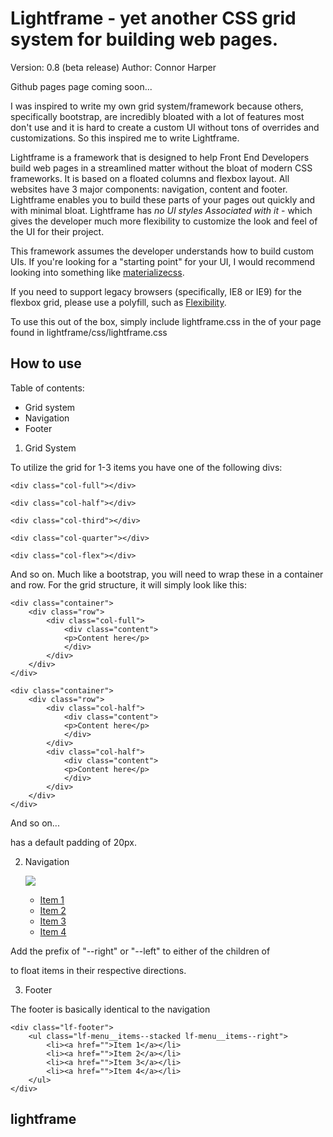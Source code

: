 # Lightframe - yet another CSS grid system for building web pages.

Version: 0.8 (beta release)
Author: Connor Harper

Github pages page coming soon...

I was inspired to write my own grid system/framework because others, specifically bootstrap, are incredibly bloated with a lot of features most don't use and it is hard to create a custom UI without tons of overrides and customizations. So this inspired me to write Lightframe.

Lightframe is a framework that is designed to help Front End Developers build web pages in a streamlined matter without the bloat of modern CSS frameworks. It is based on a floated columns and flexbox layout. All websites have 3 major components: navigation, content and footer. Lightframe enables you to build these parts of your pages out quickly and with minimal bloat. Lightframe has *no UI styles Associated with it* - which gives the developer much more flexibility to customize the look and feel of the UI for their project.

This framework assumes the developer understands how to build custom UIs. If you're looking for a "starting point" for your UI, I would recommend looking into something like [materializecss](http://materializecss.com/). 

If you need to support legacy browsers (specifically, IE8 or IE9) for the flexbox grid, please use a polyfill, such as [Flexibility](https://jonathantneal.github.io/flexibility/).  

To use this out of the box, simply include lightframe.css in the <head> of your page found in lightframe/css/lightframe.css

## How to use

Table of contents:
* Grid system
* Navigation
* Footer

1. Grid System

To utilize the grid for 1-3 items you have one of the following divs:

    <div class="col-full"></div>

    <div class="col-half"></div>

    <div class="col-third"></div>

    <div class="col-quarter"></div>

    <div class="col-flex"></div>

And so on. Much like a bootstrap, you will need to wrap these in a container and row. For the grid structure, it will simply look like this:

    <div class="container">
	   	<div class="row">
	   		<div class="col-full">
	   			<div class="content">
	   			<p>Content here</p>
	   			</div>
	   		</div>
	   	</div>
	</div>

	<div class="container">
	   	<div class="row">
	   		<div class="col-half">
	   			<div class="content">
	   			<p>Content here</p>
	   			</div>
	   		</div>
	   		<div class="col-half">
	   			<div class="content">
	   			<p>Content here</p>
	   			</div>
	   		</div>
	   	</div>
	</div>

And so on... <div class="content"> has a default padding of 20px. 

2. Navigation 

    <nav class="lf-menu">
		<img class="lf-menu__logo" src="/img/dynatrace-logo.png">	
		<ul class="lf-menu__items">
			<li><a href="">Item 1</a></li>
			<li><a href="">Item 2</a></li>
			<li><a href="">Item 3</a></li>
			<li><a href="">Item 4</a></li>
		</ul>
	</nav>

Add the prefix of "--right" or "--left" to either of the children of <nav class="lf-menu"> to float items in their respective directions.  


3. Footer 

The footer is basically identical to the navigation

    <div class="lf-footer">
		<ul class="lf-menu__items--stacked lf-menu__items--right">
			<li><a href="">Item 1</a></li>
			<li><a href="">Item 2</a></li>
			<li><a href="">Item 3</a></li>
			<li><a href="">Item 4</a></li>
		</ul>
	</div>


# lightframe

